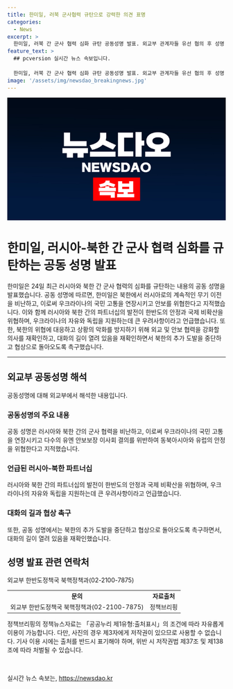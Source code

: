 ```yaml
---
title: 한미일, 러북 군사협력 규탄으로 강력한 의견 표명
categories:
  - News
excerpt: >
  한미일, 러북 간 군사 협력 심화 규탄 공동성명 발표. 외교부 관계자들 유선 협의 후 성명 내고, 러시아로의 무기 이전과 러북 간 군사 협력 심화 강력히 규탄. 무기 이전은 우크라이나 국민 고통 연장과 안보 위협 지적. 러북 파트너십 발전으로 한반도 안정 유지, 국제 비확산 체제 준수, 우크라이나 독립 지원 중대 우려 표명. 대화 열림과 북한 도발 중단, 협상 복귀 촉구.
feature_text: >
  ## pcversion 실시간 뉴스 속보입니다.

  한미일, 러북 간 군사 협력 심화 규탄 공동성명 발표. 외교부 관계자들 유선 협의 후 성명 내고, 러시아로의 무기 이전과 러북 간 군사 협력 심화 강력히 규탄. 무기 이전은 우크라이나 국민 고통 연장과 안보 위협 지적. 러북 파트너십 발전으로 한반도 안정 유지, 국제 비확산 체제 준수, 우크라이나 독립 지원 중대 우려 표명. 대화 열림과 북한 도발 중단, 협상 복귀 촉구.
image: '/assets/img/newsdao_breakingnews.jpg'
---
```


<p><img src="/assets/img/newsdao_breakingnews.jpg" alt="pcversion 속보" /></p>

<h1>한미일, 러시아-북한 간 군사 협력 심화를 규탄하는 공동 성명 발표</h1>

<p data-ke-size="size16">한미일은 24일 최근 러시아와 북한 간 군사 협력의 심화를 규탄하는 내용의 공동 성명을 발표했습니다. 공동 성명에 따르면, 한미일은 북한에서 러시아로의 계속적인 무기 이전을 비난하고, 이로써 우크라이나의 국민 고통을 연장시키고 안보를 위협한다고 지적했습니다. 이와 함께 러시아와 북한 간의 파트너십의 발전이 한반도의 안정과 국제 비확산을 위협하며, 우크라이나의 자유와 독립을 지원하는데 큰 우려사항이라고 언급했습니다. 또한, 북한의 위협에 대응하고 상황의 악화를 방지하기 위해 외교 및 안보 협력을 강화할 의사를 재확인하고, 대화의 길이 열려 있음을 재확인하면서 북한의 추가 도발을 중단하고 협상으로 돌아오도록 촉구했습니다.</p>

<hr>

<h2 data-ke-size="size26">외교부 공동성명 해석</h2>

<p data-ke-size="size16">공동성명에 대해 외교부에서 해석한 내용입니다.</p>

<h3>공동성명의 주요 내용</h3>

<p data-ke-size="size16">공동 성명은 러시아와 북한 간의 군사 협력을 비난하고, 이로써 우크라이나의 국민 고통을 연장시키고 다수의 유엔 안보보장 이사회 결의를 위반하여 동북아시아와 유럽의 안정을 위협한다고 지적했습니다.</p>

<h3>언급된 러시아-북한 파트너십</h3>

<p data-ke-size="size16">러시아와 북한 간의 파트너십의 발전이 한반도의 안정과 국제 비확산을 위협하며, 우크라이나의 자유와 독립을 지원하는데 큰 우려사항이라고 언급했습니다.</p>

<h3>대화의 길과 협상 촉구</h3>

<p data-ke-size="size16">또한, 공동 성명에서는 북한의 추가 도발을 중단하고 협상으로 돌아오도록 촉구하면서, 대화의 길이 열려 있음을 재확인했습니다.</p>

<h2 data-ke-size="size26">성명 발표 관련 연락처</h2>

<p data-ke-size="size16">외교부 한반도정책국 북핵정책과(02-2100-7875)</p>

<table>
    <tr>
        <td style="text-align: center; height: 17px;"><b>문의</b></td>
        <td style="text-align: center; height: 17px;"><b>자료출처</b></td>
    </tr>
    <tr>
        <td style="text-align: center; height: 17px;">외교부 한반도정책국 북핵정책과(02-2100-7875)</td>
        <td style="text-align: center; height: 17px;">정책브리핑</td>
    </tr>
</table>

<p data-ke-size="size16">정책브리핑의 정책뉴스자료는 「공공누리 제1유형:출처표시」의 조건에 따라 자유롭게 이용이 가능합니다. 다만, 사진의 경우 제3자에게 저작권이 있으므로 사용할 수 없습니다. 기사 이용 시에는 출처를 반드시 표기해야 하며, 위반 시 저작권법 제37조 및 제138조에 따라 처벌될 수 있습니다.</p>

<p data-ke-size="size16">&nbsp;</p>
실시간 뉴스 속보는, <a href="https://newsdao.kr" rel="dofollow">https://newsdao.kr</a>


